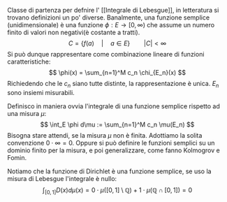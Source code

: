 Classe di partenza per defnire l' [[Integrale di Lebesgue]], in letteratura si trovano definizioni un po' diverse. Banalmente, una funzione semplice (unidimensionale) è una funzione $\phi : E \to [0,\infty)$  che assume un numero finito di valori non negativi(è costante a tratti). 
$$
C = \{ f(a) \quad | \quad a \in E\} \qquad |C| < \infty 
$$
Si può dunque rappresentare come combinazione lineare di funzioni caratteristiche:
$$
\phi(x) = \sum_{n=1}^M c_n \chi_{E_n}(x)
$$
Richiedendo che le $c_n$ siano tutte distinte, la rappresentazione è unica. $E_n$ sono insiemi misurabili.

Definisco in maniera ovvia l'integrale di una funzione semplice rispetto ad una misura $\mu$:
$$
\int_E \phi d\mu := \sum_{n=1}^M c_n \mu(E_n)
$$
Bisogna stare attendi, se la misura $\mu$ non è finita. Adottiamo la solita convenzione $0\cdot \infty = 0$. Oppure si può definire le funzioni semplici su un dominio finito per la misura, e poi generalizzare, come fanno Kolmogrov e Fomin.

Notiamo che la funzione di Dirichlet è una funzione semplice, se uso la misura di Lebesgue l'integrale è nullo:
$$
\int_{[0,1]} D(x) d\mu(x) = 0\cdot \mu([0,1]\setminus \mathbb{Q}) + 1\cdot \mu(\mathbb{Q}\cap [0,1]) = 0
$$
